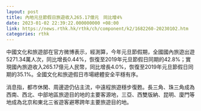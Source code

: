 ```yaml
---
layout: post
title: 內地元旦節假日旅遊收入265.17億元　同比增4%
date: 2023-01-02 22:39:22.000000000 +08:00
link: https://news.rthk.hk/rthk/ch/component/k2/1682260-20230102.htm
categories: rthk
---
```


中國文化和旅遊部在官方微博表示，經測算，今年元旦節假期，全國國內旅遊出遊5271.34萬人次，同比增長0.44%，恢復至2019年元旦節假日同期的42.8%；實現國內旅遊收入265.17億元人民幣，同比增長4.0%，恢復至2019年元旦節假日同期的35.1%。全國文化和旅遊假日市場總體安全平穩有序。

消息指，都市休閑、周邊遊仍佔主流，中遠程旅遊穩步復甦。長三角、珠三角成為西南、西北、中部地區旅遊目的地的主要客源地，三亞、西雙版納、昆明、廈門等地成為北京和東北三省遊客避寒跨年主要旅遊目的地。
